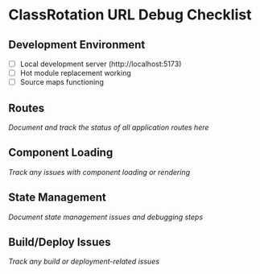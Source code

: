 # ClassRotation URL Debug Checklist

## Development Environment
- [ ] Local development server (http://localhost:5173)
- [ ] Hot module replacement working
- [ ] Source maps functioning

## Routes
*Document and track the status of all application routes here*

## Component Loading
*Track any issues with component loading or rendering*

## State Management
*Document state management issues and debugging steps*

## Build/Deploy Issues
*Track any build or deployment-related issues*
